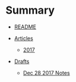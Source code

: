 # Summary
* [README](README.md)

* [Articles]()

  * [2017]()
* [Drafts]()
    * [Dec 28 2017 Notes](articles/dec_28_2017_notes.md)

